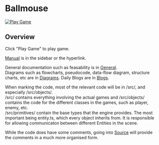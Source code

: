 # Ballmouse
<a href='https://splorge.space/game'><img alt="Play Game"  src="https://img.shields.io/badge/play-game-green?color=ff7043&amp;style=for-the-badge"></a>

## Overview
Click "Play Game" to play game.

[Manual](/manual) is in the sidebar or the hyperlink.

General documentation such as feasability is in [General](/General/feasibility/).  
Diagrams such as flowcharts, pseudocode, data-flow diagram, structure charts, etc are in [Diagrams](/Diagrams/). 
Daily Blogs are in [Blogs](/blog/2019-05-14-planning/).

When marking the code, most of the relevant code will be in /src/, and especially /src/objects/.  
/src/ contains everything involving the actual games and /src/objects/ contains the code for the different classes in the games, such as player, enemy, etc.  
/src/primitives/ contain the base types that the engine provides.  The most important being entity.ts, which every object inherits from.  It is responsible for allowing communicaton between different Entities in the scene.

While the code does have some comments, going into [Source](/ts/) will provide the comments in a much more organised form.  

